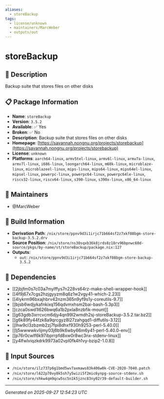 ```yaml
---
aliases:
  - storeBackup
tags:
  - license/unknown
  - maintainers/MarcWeber
  - outputs/out
---
```


# storeBackup

## 📝 Description

Backup suite that stores files on other disks

## 📋 Package Information

- **Name**: `storeBackup`
- **Version**: `3.5.2`
- **Available**: ✅ Yes
- **Broken**: ✅ No
- **Description**: Backup suite that stores files on other disks
- **Homepage**: [https://savannah.nongnu.org/projects/storebackup](https://savannah.nongnu.org/projects/storebackup)
- **License**: `unknown`
- **Platforms**: `aarch64-linux`, `armv5tel-linux`, `armv6l-linux`, `armv7a-linux`, `armv7l-linux`, `i686-linux`, `loongarch64-linux`, `m68k-linux`, `microblaze-linux`, `microblazeel-linux`, `mips-linux`, `mips64-linux`, `mips64el-linux`, `mipsel-linux`, `powerpc-linux`, `powerpc64-linux`, `powerpc64le-linux`, `riscv32-linux`, `riscv64-linux`, `s390-linux`, `s390x-linux`, `x86_64-linux`
## 👥 Maintainers

- @MarcWeber


## 🔧 Build Information

- **Derivation Path**: `/nix/store/ppnv9d3i1irjc71b664sf2z7xkf08bgm-store-backup-3.5.2.drv`
- **Source Position**: `/nix/store/ns30sqxb36k8jrds8z18rv96bpnwc60d-source/pkgs/by-name/st/storeBackup/package.nix:127`
- **Outputs**:
  - `out`:  `/nix/store/ppnv9d3i1irjc71b664sf2z7xkf08bgm-store-backup-3.5.2`

## 🔗 Dependencies

- [[2jbjfm0s7c03a7mylffys7n228vs64rz-make-shell-wrapper-hook]]
- [[4f9j67x7cgs2hzjgyyzm8q6z1w2vgy41-which-2.23]]
- [[4lykrm96bxajhbrv42nzm365n9yf9s1y-coreutils-9.7]]
- [[bjsb6wdjykafnkixq156qdvmxhsm2bai-bash-5.3p3]]
- [[czca0swd1l626bwq6a1b2pxla8nzbfik-mount]]
- [[g63gdb3xrrcvcm6djy4qn99l2wmdh2sj-storeBackup-3.5.2.tar.bz2]]
- [[g6k89fy44fzk8a9qrcgyz8l27zahgqd1-diffutils-3.12]]
- [[lhw9cl3zbzmb2zj7fpi8dhxf930h9253-perl-5.40.0]]
- [[lj5wwwwkvlijmy03j6b9k6wby66m6y41-perl-5.40.0-env]]
- [[p76r0cwlf6k97ibprrpfd8xw0r8wc3nx-stdenv-linux]]
- [[y4lfwlviqzkdrk9973a02vpl0fk4h1vy-bzip2-1.0.8]]

## 📁 Input Sources

- `/nix/store/ilz737p6g1bmd5wv7axmaws83k406w0k-CVE-2020-7040.patch`
- `/nix/store/l622p70vy8k5sh7y5wizi5f2mic6ynpg-source-stdenv.sh`
- `/nix/store/shkw4qm9qcw5sc5n1k5jznc83ny02r39-default-builder.sh`

---
*Generated on 2025-09-27 12:54:23 UTC*
